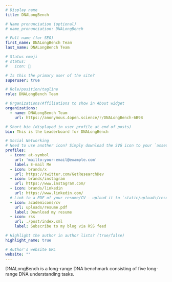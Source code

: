 ```yaml
---
# Display name
title: DNALongBench

# Name pronunciation (optional)
# name_pronunciation: DNALongBench

# Full name (for SEO)
first_name: DNALongBench Team
last_name: DNALongBench Team

# Status emoji
# status:
#   icon: 🧬

# Is this the primary user of the site?
superuser: true

# Role/position/tagline
role: DNALongBench Team

# Organizations/Affiliations to show in About widget
organizations:
  - name: DNALongBench Team
    url: https://anonymous.4open.science/r/DNALongBench-6B9B

# Short bio (displayed in user profile at end of posts)
bio: This is the Leaderboard for DNALongBench

# Social Networking
# Need to use another icon? Simply download the SVG icon to your `assets/media/icons/` folder.
profiles:
  - icon: at-symbol
    url: 'mailto:your-email@example.com'
    label: E-mail Me
  - icon: brands/x
    url: https://twitter.com/GetResearchDev
  - icon: brands/instagram
    url: https://www.instagram.com/
  - icon: brands/linkedin
    url: https://www.linkedin.com/
  # Link to a PDF of your resume/CV - upload it to `static/uploads/resume.pdf`
  - icon: academicons/cv
    url: uploads/resume.pdf
    label: Download my resume
  - icon: rss
    url: ./post/index.xml
    label: Subscribe to my blog via RSS feed

# Highlight the author in author lists? (true/false)
highlight_name: true

# Author's website URL
website: ""
---
```


DNALongBench is a long-range DNA benchmark consisting of five long-range DNA understanding tasks.
